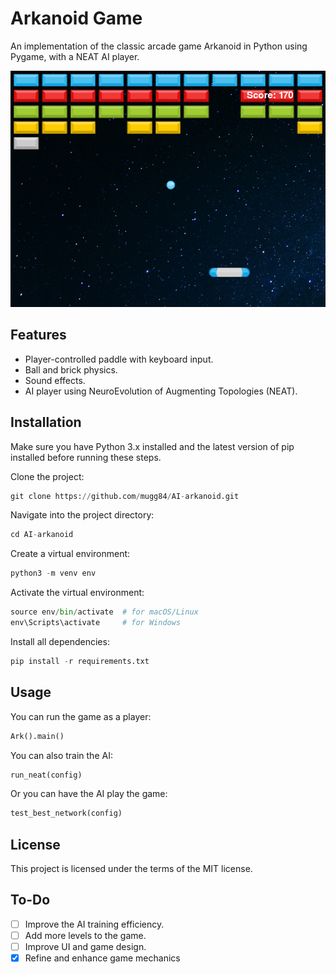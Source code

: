 # Arkanoid Game
An implementation of the classic arcade game Arkanoid in Python using Pygame, with a NEAT AI player.


![Game screenshot](screenshot.png)


## Features
* Player-controlled paddle with keyboard input.
* Ball and brick physics.
* Sound effects.
* AI player using NeuroEvolution of Augmenting Topologies (NEAT).

## Installation
Make sure you have Python 3.x installed and the latest version of pip installed before running these steps.

Clone the project:
```python
git clone https://github.com/mugg84/AI-arkanoid.git
```
Navigate into the project directory:
```python
cd AI-arkanoid
```
Create a virtual environment:
```python
python3 -m venv env
```
Activate the virtual environment:
```python
source env/bin/activate  # for macOS/Linux
env\Scripts\activate     # for Windows
```
Install all dependencies:
```python
pip install -r requirements.txt
```
## Usage
You can run the game as a player:
```python 
Ark().main()
```
You can also train the AI:
```python 
run_neat(config)
```
Or you can have the AI play the game:
```python 
test_best_network(config)
```
## License
This project is licensed under the terms of the MIT license.

## To-Do

- [ ] Improve the AI training efficiency.
- [ ] Add more levels to the game.
- [ ] Improve UI and game design.
- [x] Refine and enhance game mechanics 
